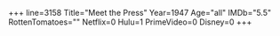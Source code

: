 +++
line=3158
Title="Meet the Press"
Year=1947
Age="all"
IMDb="5.5"
RottenTomatoes=""
Netflix=0
Hulu=1
PrimeVideo=0
Disney=0
+++

